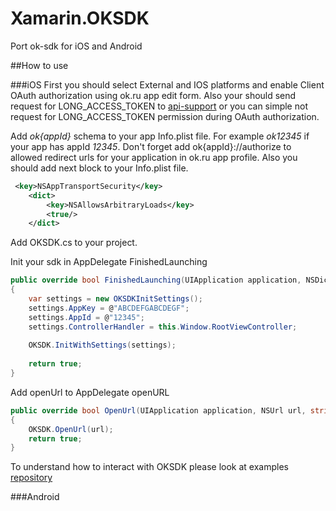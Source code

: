# Xamarin.OKSDK
Port ok-sdk for iOS and Android

##How to use 

###iOS
First you should select External and IOS platforms and enable Client OAuth authorization using ok.ru app edit form. 
Also your should send request for LONG_ACCESS_TOKEN to [api-support](mailto:api-support@ok.ru) or you can simple not request for LONG_ACCESS_TOKEN permission during OAuth authorization.

Add *ok{appId}* schema to your app Info.plist file. For example *ok12345* if your app has appId *12345*.
Don't forget add ok{appId}://authorize to allowed redirect urls for your application in ok.ru app profile. Also you should add next block to your Info.plist file.
```xml
 <key>NSAppTransportSecurity</key>
    <dict>
        <key>NSAllowsArbitraryLoads</key>
        <true/>
    </dict>
```

Add OKSDK.cs to your project.

Init your sdk in AppDelegate FinishedLaunching
```csharp
public override bool FinishedLaunching(UIApplication application, NSDictionary launchOptions)
{
    var settings = new OKSDKInitSettings();
    settings.AppKey = @"ABCDEFGABCDEGF";
    settings.AppId = @"12345";
    settings.ControllerHandler = this.Window.RootViewController;
    
    OKSDK.InitWithSettings(settings);
    
    return true;
}
```

Add openUrl to AppDelegate openURL
```csharp
public override bool OpenUrl(UIApplication application, NSUrl url, string sourceApplication, NSObject annotation)
{
    OKSDK.OpenUrl(url);
    return true;
}
```

To understand how to interact with OKSDK please look at examples  [repository](https://github.com/apiok/ok-ios-sdk-examples)

###Android
